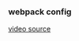 ### webpack config

[video source](https://www.youtube.com/watch?v=TOb1c39m64A&ab_channel=SwashbucklingwithCode)
